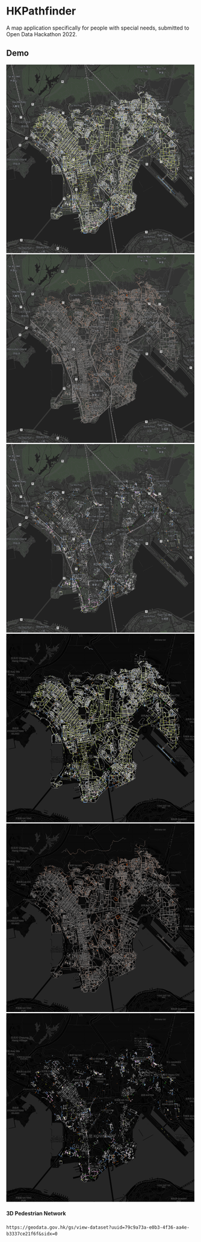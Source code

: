 # HKPathfinder

A map application specifically for people with special needs, submitted to Open Data Hackathon 2022.

## Demo

<img src="./demo/wheelchair-kowloon-1.png" alt="Kowloon Wheelchair Map" width="500" height="500"/>
<img src="./demo/gradient-kowloon-1.png" alt="Kowloon Gradient Map" width="500" height="500"/>
<img src="./demo/weatherproof-kowloon-1.png" alt="Kowloon Weatherproof Map" width="500" height="500"/>
<img src="./demo/wheelchair-kowloon-2.png" alt="Kowloon Wheelchair Map" width="500" height="500"/>
<img src="./demo/gradient-kowloon-2.png" alt="Kowloon Gradient Map" width="500" height="500"/>
<img src="./demo/weatherproof-kowloon-2.png" alt="Kowloon Weatherproof Map" width="500" height="500"/>

<!-- ## Development

1. `yarn install`
2. `yarn dev`

## Building

1. `yarn build`
2. `yarn run` -->

#### 3D Pedestrian Network
`https://geodata.gov.hk/gs/view-dataset?uuid=79c9a73a-e0b3-4f36-aa4e-b3337ce21f6f&sidx=0`


